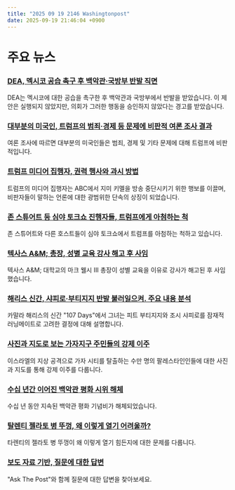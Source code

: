 ```yaml
---
title: "2025 09 19 2146 Washingtonpost"
date: 2025-09-19 21:46:04 +0900
---
```


# 주요 뉴스

### [DEA, 멕시코 공습 촉구 후 백악관·국방부 반발 직면](https://www.washingtonpost.com/national-security/2025/09/19/trump-cartel-strikes-mexico-dea/)
 DEA는 멕시코에 대한 공습을 촉구한 후 백악관과 국방부에서 반발을 받았습니다. 이 제안은 실행되지 않았지만, 의회가 그러한 행동을 승인하지 않았다는 경고를 받았습니다.
### [대부분의 미국인, 트럼프의 범죄·경제 등 문제에 비판적 여론 조사 결과](https://www.washingtonpost.com/politics/2025/09/19/trump-poll-crime-immigration-economy-tariffs/)
 여론 조사에 따르면 대부분의 미국인들은 범죄, 경제 및 기타 문제에 대해 트럼프에 비판적입니다.
### [트럼프 미디어 집행자, 권력 행사와 과시 방법](https://www.washingtonpost.com/business/2025/09/19/trumps-media-enforcer-is-relishing-his-jimmy-kimmel-moment/)
 트럼프의 미디어 집행자는 ABC에서 지미 키멜을 방송 중단시키기 위한 행보를 이끌며, 비판자들이 말하는 언론에 대한 광범위한 단속의 상징이 되었습니다.
### [존 스튜어트 등 심야 토크쇼 진행자들, 트럼프에게 아첨하는 척](https://www.washingtonpost.com/entertainment/2025/09/19/jimmy-kimmel-late-night-host-reactions/)
 존 스튜어트와 다른 호스트들이 심야 토크쇼에서 트럼프를 아첨하는 척하고 있습니다.
### [텍사스 A&M; 총장, 성별 교육 강사 해고 후 사임](https://www.washingtonpost.com/nation/2025/09/18/texasam-president-resign-mark-welsh-gender/)
 텍사스 A&M; 대학교의 마크 웰시 III 총장이 성별 교육을 이유로 강사가 해고된 후 사임했습니다.
### [해리스 신간, 샤피로·부티지지 반발 불러일으켜. 주요 내용 분석](https://www.washingtonpost.com/politics/2025/09/18/kamala-harris-book-takeaways-shapiro-buttigieg/)
 카말라 해리스의 신간 "107 Days"에서 그녀는 피트 부티지지와 조시 샤피로를 잠재적 러닝메이트로 고려한 결정에 대해 설명합니다.
### [사진과 지도로 보는 가자지구 주민들의 강제 이주](https://www.washingtonpost.com/world/interactive/2025/gaza-city-evacuation-photos-maps/)
 이스라엘의 지상 공격으로 가자 시티를 탈출하는 수만 명의 팔레스타인인들에 대한 사진과 지도를 통해 강제 이주를 다룹니다.
### [수십 년간 이어진 백악관 평화 시위 해체](https://www.washingtonpost.com/dc-md-va/2025/09/19/white-house-peace-vigil-dismantled/)
 수십 년 동안 지속된 백악관 평화 기념비가 해체되었습니다.
### [탈렌티 젤라토 병 뚜껑, 왜 이렇게 열기 어려울까?](https://www.washingtonpost.com/style/2025/09/19/talenti-gelato-lids-unilever/)
 타렌티의 젤라토 병 뚜껑이 왜 이렇게 열기 힘든지에 대한 문제를 다룹니다.
### [보도 자료 기반, 질문에 대한 답변](https://www.washingtonpost.com/ask-the-post-ai/)
 "Ask The Post"와 함께 질문에 대한 답변을 찾아보세요.